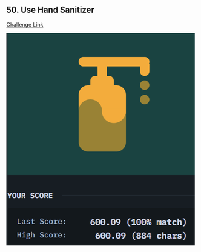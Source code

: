 ## 50. Use Hand Sanitizer  
[Challenge Link](https://cssbattle.dev/play/50)  

![Question](../../images/50.png)